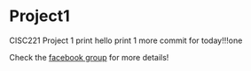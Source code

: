# Project1
CISC221 Project 1
print hello
print 1 more commit for today!!!one

Check the <a href="https://www.facebook.com/groups/763178570435322/764573910295788/?notif_t=group_activity">facebook group</a> for more details!
